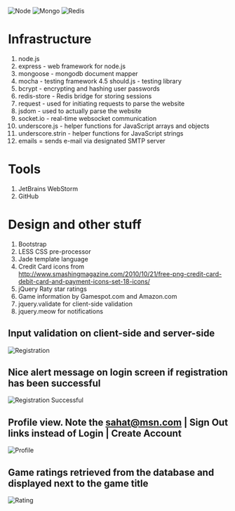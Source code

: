 ![Node](http://upload.wikimedia.org/wikipedia/en/a/a7/Nodejs_logo_light.png)
![Mongo](http://www.mongodb.org/download/attachments/132305/logo-mongodb-onwhite.png)
![Redis](http://redis.io/images/redis-300dpi.png)

Infrastructure
==============
1. node.js
2. express - web framework for node.js
3. mongoose - mongodb document mapper
4. mocha - testing framework
4.5 should.js - testing library
5. bcrypt - encrypting and hashing user passwords
6. redis-store - Redis bridge for storing sessions
7. request - used for initiating requests to parse the website
8. jsdom - used to actually parse the website
9. socket.io - real-time websocket communication
10. underscore.js - helper functions for JavaScript arrays and objects
11. underscore.strin - helper functions for JavaScript strings
12. emails = sends e-mail via designated SMTP server

Tools
=====
1. JetBrains WebStorm
2. GitHub



Design and other stuff
======================
1. Bootstrap
2. LESS CSS pre-processor
3. Jade template language
4. Credit Card icons from http://www.smashingmagazine.com/2010/10/21/free-png-credit-card-debit-card-and-payment-icons-set-18-icons/
5. jQuery Raty star ratings
6. Game information by Gamespot.com and Amazon.com
7. jquery.validate for client-side validation
8. jquery.meow for notifications

Input validation on client-side and server-side
---

![Registration](https://raw.github.com/sahat/csc322/master/screenshots/register.png)

Nice alert message on login screen if registration has been successful
---

![Registration Successful](https://raw.github.com/sahat/csc322/master/screenshots/registration_successful.png)

Profile view. Note the sahat@msn.com | Sign Out links instead of Login | Create Account
---

![Profile](https://raw.github.com/sahat/csc322/master/screenshots/profile.png)

Game ratings retrieved from the database and displayed next to the game title
---

![Rating](https://raw.github.com/sahat/csc322/master/screenshots/ratings.png)